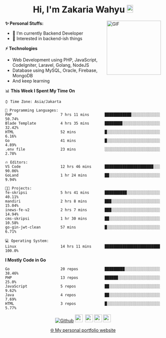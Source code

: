 <h1 align="center">Hi, I'm Zakaria Wahyu <img src="https://github.com/TheDudeThatCode/TheDudeThatCode/blob/master/Assets/Hi.gif" width="20px" height="25px"></h1>

<img align="right" alt="GIF" height="175px" src="https://www.nayakapratama.co.id/wp-content/uploads/2019/07/Website-Maintenance.gif" />

**✨ Personal Stuffs:**
- 🔭 I’m currently Backend Developer
- 🌱 Interested in backend-ish things

**⚡ Technologies**
- Web Development using PHP, JavaScript, CodeIgniter, Laravel, Golang, NodeJS
- Database using MySQL, Oracle, Firebase, MongoDB
- And keep learning

<!--START_SECTION:waka-->
📊 **This Week I Spent My Time On** 

```text
⌚︎ Time Zone: Asia/Jakarta

💬 Programming Languages: 
PHP                      7 hrs 11 mins       ████████████░░░░░░░░░░░░░   50.74% 
Blade Template           4 hrs 35 mins       ████████░░░░░░░░░░░░░░░░░   32.42% 
HTML                     52 mins             █░░░░░░░░░░░░░░░░░░░░░░░░   6.16% 
Go                       41 mins             █░░░░░░░░░░░░░░░░░░░░░░░░   4.89% 
.env file                23 mins             ░░░░░░░░░░░░░░░░░░░░░░░░░   2.78%

🔥 Editors: 
VS Code                  12 hrs 46 mins      ██████████████████████░░░   90.06% 
GoLand                   1 hr 24 mins        ██░░░░░░░░░░░░░░░░░░░░░░░   9.94%

🐱‍💻 Projects: 
fe-skripsi               5 hrs 41 mins       ██████████░░░░░░░░░░░░░░░   40.11% 
mandiri                  2 hrs 8 mins        ███░░░░░░░░░░░░░░░░░░░░░░   15.04% 
inews-fe-v2              2 hrs 7 mins        ███░░░░░░░░░░░░░░░░░░░░░░   14.94% 
cms-skripsi              1 hr 30 mins        ██░░░░░░░░░░░░░░░░░░░░░░░   10.58% 
go-gin-jwt-clean         57 mins             █░░░░░░░░░░░░░░░░░░░░░░░░   6.71%

💻 Operating System: 
Linux                    14 hrs 11 mins      █████████████████████████   100.0%

```

**I Mostly Code in Go** 

```text
Go                       20 repos            █████████░░░░░░░░░░░░░░░░   38.46% 
PHP                      13 repos            ██████░░░░░░░░░░░░░░░░░░░   25.0% 
JavaScript               5 repos             ██░░░░░░░░░░░░░░░░░░░░░░░   9.62% 
Java                     4 repos             ██░░░░░░░░░░░░░░░░░░░░░░░   7.69% 
HTML                     3 repos             █░░░░░░░░░░░░░░░░░░░░░░░░   5.77%

```



<!--END_SECTION:waka-->

<p align="center">
<a href="https://github.com/zakariawahyu" target="_blank"><img alt="Github" src="https://img.shields.io/badge/GitHub-%2312100E.svg?&style=for-the-badge&logo=Github&logoColor=white" /></a>
<a href="https://www.twitter.com/_zakariawahyu"><img src="https://img.shields.io/badge/twitter-%231DA1F2.svg?&style=for-the-badge&logo=twitter&logoColor=white" height=25></a> 
<a href="https://www.linkedin.com/in/zakariawahyu"><img src="https://img.shields.io/badge/linkedin-%230077B5.svg?&style=for-the-badge&logo=linkedin&logoColor=white" height=25></a> 
<a href="https://www.instagram.com/_zakariawahyu"><img src="https://img.shields.io/badge/instagram-%23E4405F.svg?&style=for-the-badge&logo=instagram&logoColor=white" height=25></a>
<a href="https://medium.com/@zakariawahyu"><img src="https://img.shields.io/badge/Medium-12100E?style=for-the-badge&logo=medium&logoColor=white" height=25></a>
</p>
<p align="center"><a href="https://www.zakariawahyu.com" target="_blank">🌐 My personal portfolio website</a></p>
